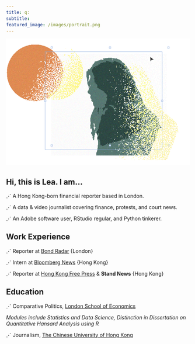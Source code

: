 ```yaml
---
title: q:
subtitle:
featured_image: /images/portrait.png
---
```


![](/images/portrait.png)

## Hi, this is Lea. I am...

⋰ A Hong Kong-born financial reporter based in London.

⋰ A data & video journalist covering finance, protests, and court news.

⋰ An Adobe software user, RStudio regular, and Python tinkerer.

## Work Experience

⋰ Reporter at [Bond Radar](https://www.bondradar.com/) {London}

⋰ Intern at [Bloomberg News](https://www.bloomberg.com) {Hong Kong}

⋰ Reporter at [Hong Kong Free Press](https://hongkongfp.com/author/leamok/) & **Stand News** {Hong Kong}

## Education

⋰ Comparative Politics, [London School of Economics](https://www.lse.ac.uk/)

*Modules include Statistics and Data Science, Distinction in Dissertation on Quantitative Hansard Analysis using R*

⋰ Journalism, [The Chinese University of Hong Kong](https://www.cuhk.edu.hk/english/index.html)